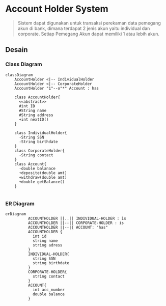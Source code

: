 # Account Holder System
> Sistem dapat digunakan untuk transaksi perekaman data pemegang akun di bank, dimana terdapat 2 jenis akun yaitu individual dan corporate.
> Setiap Pemegang Akun dapat memiliki 1 atau lebih  akun.
> 
## Desain
### Class Diagram

```mermaid
classDiagram
    AccountHolder <|-- IndividualHolder
    AccountHolder <|-- CorporateHolder
    AccountHolder "1"--o"*" Account : has
    
    class AccountHolder{
      <<abstract>>
      #int ID
      #String name
      #String address
      +int nextID()
    }
    
    class IndividualHolder{
      -String SSN
      -String birthdate
    }
    class CorporateHolder{
      -String contact
    }
    class Account{
      -double balanace
      +deposite(double amt)
      +withdraw(double amt)
      +double getBalance()
    }
            
```

### ER Diagram

```mermaid
erDiagram
          ACCOUNTHOLDER ||..|| INDIVIDUAL-HOLDER : is
          ACCOUNTHOLDER ||--|| CORPORATE-HOLDER : is
          ACCOUNTHOLDER ||--|{ ACCOUNT: "has"
          ACCOUNTHOLDER {
            int id
            string name
            string adress
          }
          INDIVIDUAL-HOLDER{
            string SSN
            string birthdate
          }
          CORPORATE-HOLDER{
            string contact
          }
          ACCOUNT{
            int acc_number
            double balance
          }
```
